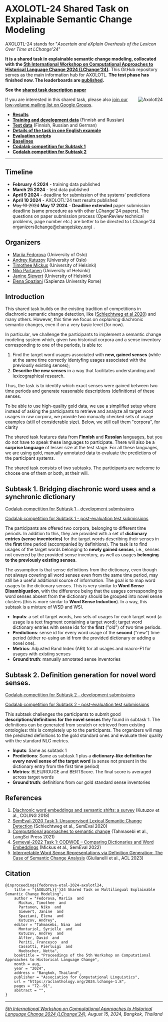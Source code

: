 # AXOLOTL-24 Shared Task on Explainable Semantic Change Modeling

AXOLOTL-24 stands for "_Ascertain and eXplain Overhauls of the Lexicon Over Time at LChange'24_"

**It is a shared task in explainable semantic change modeling, collocated with the 
[5th International Workshop on Computational Approaches to Historical Language Change 2024 (LChange'24)](https://www.changeiskey.org/event/2024-acl-lchange/).**
This GitHub repository serves as the main information hub for AXOLOTL. 
**The test phase has finished now. The leaderboards are [published](https://github.com/ltgoslo/axolotl24_shared_task/tree/main/results).**

**See the [shared task description paper](https://aclanthology.org/2024.lchange-1.8/)**

<img align="right" src="axolotl24.png" alt="Axolotl24" title="Axolotl24">

If you are interested in this shared task, please also [join our low-volume mailing list on Google Groups](https://groups.google.com/g/axolotl-24/about).

- **[Results](https://github.com/ltgoslo/axolotl24_shared_task/tree/main/results)**
- **[Training and development data](https://github.com/ltgoslo/axolotl24_shared_task/tree/main/data)** (Finnish and Russian)
- **[Test data](https://github.com/ltgoslo/axolotl24_shared_task/tree/main/data/test)** (Finnish, Russian and German)
- **[Details of the task in one English example](https://github.com/ltgoslo/axolotl24_shared_task/tree/main/example.md)**
- **[Evaluation scripts](https://github.com/ltgoslo/axolotl24_shared_task/tree/main/code/evaluation)**
- **[Baselines](https://github.com/ltgoslo/axolotl24_shared_task/tree/main/code/baselines)**
- **[Codalab competition for Subtask 1](https://codalab.lisn.upsaclay.fr/competitions/18009)**
- **[Codalab competition for Subtask 2](https://codalab.lisn.upsaclay.fr/competitions/18008)**

---
## Timeline
- **February 4 2024** - training data published
- **March 25 2024** - test data published
- **April 9 2024** - deadline for submission of the systems’ predictions
- **April 10 2024** - AXOLOTL'24 test results published
- ~~May 10 2024~~ **May 17 2024** - **Deadline extended** paper submission deadline (same procedure as with other LChange'24 papers). The questions on paper submission process (OpenReview technical problems, page number etc.) are better to be directed to LChange'24 organizers(lchange@changeiskey.org) .


## Organizers
- [Mariia Fedorova](https://www.mn.uio.no/ifi/english/people/aca/mariiaf/) (University of Oslo)
- [Andrey Kutuzov](https://www.mn.uio.no/ifi/english/people/aca/andreku/) (University of Oslo)
- [Timothee Mickus](https://timotheemickus.github.io/) (University of Helsinki)
- [Niko Partanen](https://researchportal.helsinki.fi/en/persons/niko-partanen) (University of Helsinki)
- [Janine Siewert](https://researchportal.helsinki.fi/en/persons/janine-siewert) (University of Helsinki)
- [Elena Spaziani](https://phd.uniroma1.it/web/ELENA-SPAZIANI_nP1755394_EN.aspx) (Sapienza University Rome)



## Introduction
This shared task builds on the existing tradition of competitions in diachronic semantic change detection, like ([Schlechtweg et al 2020](https://aclanthology.org/2020.semeval-1.1/)) and many others. 
However, this time we focus on _explaining_ diachronic semantic changes, even if on a very basic level (for now).

In particular, we challenge the participants to implement a semantic change modeling system which, given two historical corpora and a sense inventory corresponding to one of the periods, is able to:
1. Find the target word usages associated with **new, gained senses** (while at the same time correctly identyfing usages associated with the previously existing senses);
2. **Describe the new senses** in a way that facilitates understanding and lexicographical research.

Thus, the task is to  identify which exact senses were gained between two time periods and generate reasonable descriptions (definitions) of these senses.

To be able to use high-quality gold data, we use a simplified setup where instead of asking the participants to retrieve and analyze all target word usages in raw corpora, we provide two manually checked sets of usage examples (still of considerable size). Below, we still call them "corpora", for clarity

The shared task features data from **Finnish** and **Russian** languages, but you do not have to speak these languages to participate. 
There will also  be a **surprise language** of lesser size at the test stage. For all these languages, we are using gold, manually annotated data to evaluate the predictions of the participant systems.

The shared task consists of two subtasks. The participants are welcome to choose one of them or both, at their will.

## Subtask 1. Bridging diachronic word uses and a synchronic dictionary

[Codalab competition for Subtask 1 - development submissions](https://codalab.lisn.upsaclay.fr/competitions/18009)

[Codalab competition for Subtask 1 - post-evaluation test submissions](https://codalab.lisn.upsaclay.fr/competitions/18570)

The participants are offered two corpora, belonging to different time periods. In addition to this, they are provided with a set of **dictionary entries (sense inventories)** for the target words describing their senses in the **first** time period (accompanied by definitions). The task is to find usages of the target words belonging to **newly gained senses**, i.e., senses not covered by the provided sense inventory, as well as usages **belonging to the previously existing senses**.

The assumption is that sense definitions from the dictionary, even though not always covering all word senses even from the same time period, may still be a useful additional source of information. The goal is to map word usages to the dictionary senses. This is very similar to **Word Sense Disambiguation**, with the difference being that the usages corresponding to word senses absent from the dictionary should be grouped into novel sense clusters (this is more similar to **Word Sense Induction**). In a way, this subtask is a mixture of WSD and WSI.


* **Inputs**: a set of target words, two sets of usages for each target word (a usage is a  text fragment containing a target word); target word dictionary entries with sense ids for the **first** ("old") of two time periods.
* **Predictions**: sense id for every word usage of the **second** ("new") time period (either re-using an id from the provided dictionary or adding a novel one). 
* **Metrics**: Adjusted Rand Index (ARI) for all usages and macro-F1 for usages with existing senses
* **Ground truth**: manually annotated sense inventories


## Subtask 2. Definition generation for novel word senses.

[Codalab competition for Subtask 2 - development submissions](https://codalab.lisn.upsaclay.fr/competitions/18008)

[Codalab competition for Subtask 2 - post-evaluation test submissions](https://codalab.lisn.upsaclay.fr/competitions/18572)

This subtask challenges the participants to submit good **descriptions/definitions for the novel senses** they found in subtask 1. The definitions can be generated from scratch or retrieved from existing ontologies: this is completely up to the participants. The organizers will map the predicted definitions to the gold standard ones and evaluate their quality with the standard NLG metrics.

* **Inputs**: Same as subtask 1
* **Predictions**: Same as subtask 1 plus a **dictionary-like definition for every novel sense of the target word** (a sense not present in the dictionary entry from the first time period)
* **Metrics**: BLEU/ROUGE and BERTScore. The final score is averaged across target words
* **Ground truth**: definitions from our gold standard sense inventories

## References
1. [Diachronic word embeddings and semantic shifts: a survey](https://aclanthology.org/C18-1117/) (Kutuzov et al., COLING 2018)
2. [SemEval-2020 Task 1: Unsupervised Lexical Semantic Change Detection](https://aclanthology.org/2020.semeval-1.1/) (Schlechtweg et al., SemEval 2020)
3. [Computational approaches to semantic change](https://zenodo.org/records/5040241) (Tahmasebi et al., LangSci Press 2021)
4. [Semeval-2022 Task 1: CODWOE – Comparing Dictionaries and Word Embeddings](https://aclanthology.org/2022.semeval-1.1/) (Mickus et al., SemEval 2022)
5. [Interpretable Word Sense Representations via Definition Generation: The Case of Semantic Change Analysis](https://aclanthology.org/2023.acl-long.176/) (Giulianelli et al., ACL 2023)

## Citation
```
@inproceedings{fedorova-etal-2024-axolotl24,
    title = "{AXOLOTL}{'}24 Shared Task on Multilingual Explainable Semantic Change Modeling",
    author = "Fedorova, Mariia  and
      Mickus, Timothee  and
      Partanen, Niko  and
      Siewert, Janine  and
      Spaziani, Elena  and
      Kutuzov, Andrey",
    editor = "Tahmasebi, Nina  and
      Montariol, Syrielle  and
      Kutuzov, Andrey  and
      Alfter, David  and
      Periti, Francesco  and
      Cassotti, Pierluigi  and
      Huebscher, Netta",
    booktitle = "Proceedings of the 5th Workshop on Computational Approaches to Historical Language Change",
    month = aug,
    year = "2024",
    address = "Bangkok, Thailand",
    publisher = "Association for Computational Linguistics",
    url = "https://aclanthology.org/2024.lchange-1.8",
    pages = "72--91",
    abstract = "",
}
```
---

_[5th International Workshop on Computational Approaches to Historical Language Change 2024 (LChange'24)](https://www.changeiskey.org/event/2024-acl-lchange/), August 15, 2024, Bangkok, Thailand_
